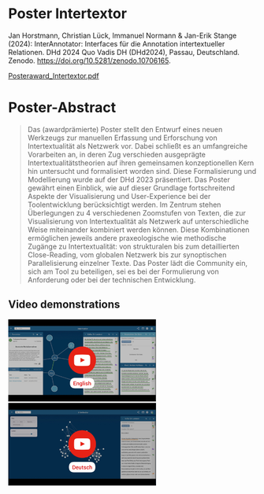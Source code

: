 # Poster Intertextor

Jan Horstmann, Christian Lück, Immanuel Normann & Jan-Erik Stange (2024): InterAnnotator: Interfaces für die Annotation intertextueller Relationen. DHd 2024 Quo Vadis DH (DHd2024), Passau, Deutschland. Zenodo. https://doi.org/10.5281/zenodo.10706165.

[Posteraward_Intertextor.pdf](https://github.com/intertextor/dhd-2024/files/14477793/Posteraward_Intertextor.pdf)

# Poster-Abstract

> Das (awardprämierte) Poster stellt den Entwurf eines neuen Werkzeugs zur manuellen Erfassung und Erforschung von Intertextualität als Netzwerk vor. Dabei schließt es an umfangreiche Vorarbeiten an, in deren Zug verschieden ausgeprägte Intertextualitätstheorien auf ihren gemeinsamen konzeptionellen Kern hin untersucht und formalisiert worden sind. Diese Formalisierung und Modellierung wurde auf der DHd 2023 präsentiert. Das Poster gewährt einen Einblick, wie auf dieser Grundlage fortschreitend Aspekte der Visualisierung und User-Experience bei der Toolentwicklung berücksichtigt werden. Im Zentrum stehen Überlegungen zu 4 verschiedenen Zoomstufen von Texten, die zur Visualisierung von Intertextualität als Netzwerk auf unterschiedliche Weise miteinander kombiniert werden können. Diese Kombinationen ermöglichen jeweils andere praxeologische wie methodische Zugänge zu Intertextualität: von strukturalen bis zum detaillierten Close-Reading, vom globalen Netzwerk bis zur synoptischen Parallelisierung einzelner Texte. Das Poster lädt die Community ein, sich am Tool zu beteiligen, sei es bei der Formulierung von Anforderung oder bei der technischen Entwicklung.

## Video demonstrations

<a href="https://www.youtube.com/watch?v=Bwkl1u2X2Pc"><img src="media/thumbnail_english.jpg" alt="YouTube demo english" width="300"></a> &nbsp;&nbsp;&nbsp; <a href="https://www.youtube.com/watch?v=uo5HP5FQBcY"><img src="media/thumbnail_german.jpg" alt="YouTube demo english" width="300"></a>
